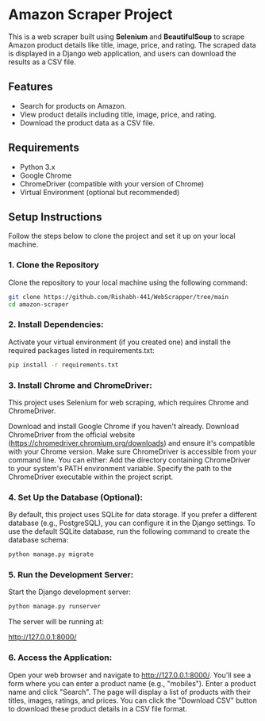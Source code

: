 # Amazon Scraper Project

This is a web scraper built using **Selenium** and **BeautifulSoup** to scrape Amazon product details like title, image, price, and rating. The scraped data is displayed in a Django web application, and users can download the results as a CSV file.

## Features

- Search for products on Amazon.
- View product details including title, image, price, and rating.
- Download the product data as a CSV file.

## Requirements

- Python 3.x
- Google Chrome
- ChromeDriver (compatible with your version of Chrome)
- Virtual Environment (optional but recommended)

## Setup Instructions

Follow the steps below to clone the project and set it up on your local machine.

### 1. Clone the Repository

Clone the repository to your local machine using the following command:

```bash
git clone https://github.com/Rishabh-441/WebScrapper/tree/main
cd amazon-scraper
```
### 2. Install Dependencies:

Activate your virtual environment (if you created one) and install the required packages listed in requirements.txt:
```bash
pip install -r requirements.txt
```

### 3. Install Chrome and ChromeDriver:

This project uses Selenium for web scraping, which requires Chrome and ChromeDriver.

Download and install Google Chrome if you haven't already.
Download ChromeDriver from the official website (https://chromedriver.chromium.org/downloads) and ensure it's compatible with your Chrome version.
Make sure ChromeDriver is accessible from your command line. You can either:
Add the directory containing ChromeDriver to your system's PATH environment variable.
Specify the path to the ChromeDriver executable within the project script.

### 4. Set Up the Database (Optional):

By default, this project uses SQLite for data storage. If you prefer a different database (e.g., PostgreSQL), you can configure it in the Django settings. To use the default SQLite database, run the following command to create the database schema:

```bash
python manage.py migrate
```

### 5. Run the Development Server:

Start the Django development server:

```bash
python manage.py runserver
```
The server will be running at:

http://127.0.0.1:8000/


### 6. Access the Application:

Open your web browser and navigate to http://127.0.0.1:8000/.
You'll see a form where you can enter a product name (e.g., "mobiles").
Enter a product name and click "Search".
The page will display a list of products with their titles, images, ratings, and prices.
You can click the "Download CSV" button to download these product details in a CSV file format.
